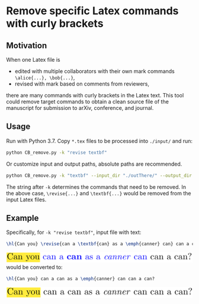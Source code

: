 # Remove specific Latex commands with curly brackets

## Motivation
When one Latex file is
- edited with multiple collaborators with their own mark commands `\alice{...}, \bob{...}`,
- revised with mark based on comments from reviewers,

there are many commands with curly brackets in the Latex text. This tool could remove target commands to obtain a clean source file of the manuscript for submission to arXiv, conference, and journal. 

## Usage
Run with Python 3.7. Copy `*.tex` files to be processed into `./input/` and run:
```bash
python CB_remove.py -k "revise textbf"
```
Or customize input and output paths, absolute paths are recommended.
```bash
python CB_remove.py -k "textbf" --input_dir "./outThere/" --output_dir "./somewhere/"
```

The string after `-k` determines the commands that need to be removed. In the above case, `\revise{...}` and `\textbf{...}` would be removed from the input Latex files.


## Example
Specifically, for `-k "revise textbf"`, input file with text:
```latex
\hl{Can you} \revise{can a \textbf{can} as a \emph{canner} can} can a can?
```
![Input Latex](md_image/main.png)
would be converted to:
```latex
\hl{Can you} can a can as a \emph{canner} can can a can?
```
![Output Latex](md_image/main_removed.png)



